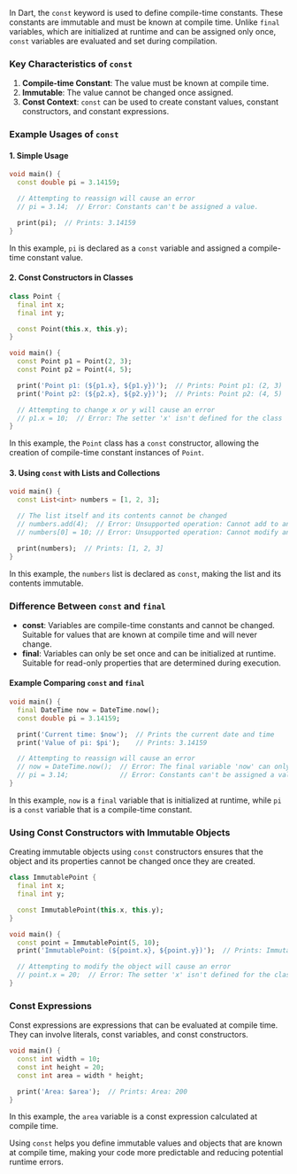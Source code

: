 In Dart, the `const` keyword is used to define compile-time constants. These constants are immutable and must be known at compile time. Unlike `final` variables, which are initialized at runtime and can be assigned only once, `const` variables are evaluated and set during compilation.

### Key Characteristics of `const`

1. **Compile-time Constant**: The value must be known at compile time.
2. **Immutable**: The value cannot be changed once assigned.
3. **Const Context**: `const` can be used to create constant values, constant constructors, and constant expressions.

### Example Usages of `const`

#### 1. Simple Usage

```dart
void main() {
  const double pi = 3.14159;

  // Attempting to reassign will cause an error
  // pi = 3.14;  // Error: Constants can't be assigned a value.

  print(pi);  // Prints: 3.14159
}
```

In this example, `pi` is declared as a `const` variable and assigned a compile-time constant value.

#### 2. Const Constructors in Classes

```dart
class Point {
  final int x;
  final int y;

  const Point(this.x, this.y);
}

void main() {
  const Point p1 = Point(2, 3);
  const Point p2 = Point(4, 5);

  print('Point p1: (${p1.x}, ${p1.y})');  // Prints: Point p1: (2, 3)
  print('Point p2: (${p2.x}, ${p2.y})');  // Prints: Point p2: (4, 5)

  // Attempting to change x or y will cause an error
  // p1.x = 10;  // Error: The setter 'x' isn't defined for the class 'Point'.
}
```

In this example, the `Point` class has a `const` constructor, allowing the creation of compile-time constant instances of `Point`.

#### 3. Using `const` with Lists and Collections

```dart
void main() {
  const List<int> numbers = [1, 2, 3];

  // The list itself and its contents cannot be changed
  // numbers.add(4);  // Error: Unsupported operation: Cannot add to an unmodifiable list
  // numbers[0] = 10; // Error: Unsupported operation: Cannot modify an unmodifiable list

  print(numbers);  // Prints: [1, 2, 3]
}
```

In this example, the `numbers` list is declared as `const`, making the list and its contents immutable.

### Difference Between `const` and `final`

- **const**: Variables are compile-time constants and cannot be changed. Suitable for values that are known at compile time and will never change.
- **final**: Variables can only be set once and can be initialized at runtime. Suitable for read-only properties that are determined during execution.

#### Example Comparing `const` and `final`

```dart
void main() {
  final DateTime now = DateTime.now();
  const double pi = 3.14159;

  print('Current time: $now');  // Prints the current date and time
  print('Value of pi: $pi');    // Prints: 3.14159

  // Attempting to reassign will cause an error
  // now = DateTime.now();  // Error: The final variable 'now' can only be set once.
  // pi = 3.14;             // Error: Constants can't be assigned a value.
}
```

In this example, `now` is a `final` variable that is initialized at runtime, while `pi` is a `const` variable that is a compile-time constant.

### Using Const Constructors with Immutable Objects

Creating immutable objects using `const` constructors ensures that the object and its properties cannot be changed once they are created.

```dart
class ImmutablePoint {
  final int x;
  final int y;

  const ImmutablePoint(this.x, this.y);
}

void main() {
  const point = ImmutablePoint(5, 10);
  print('ImmutablePoint: (${point.x}, ${point.y})');  // Prints: ImmutablePoint: (5, 10)

  // Attempting to modify the object will cause an error
  // point.x = 20;  // Error: The setter 'x' isn't defined for the class 'ImmutablePoint'.
}
```

### Const Expressions

Const expressions are expressions that can be evaluated at compile time. They can involve literals, const variables, and const constructors.

```dart
void main() {
  const int width = 10;
  const int height = 20;
  const int area = width * height;

  print('Area: $area');  // Prints: Area: 200
}
```

In this example, the `area` variable is a const expression calculated at compile time.

Using `const` helps you define immutable values and objects that are known at compile time, making your code more predictable and reducing potential runtime errors.
